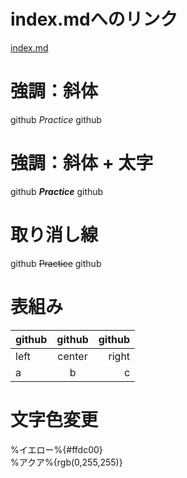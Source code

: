 # index.mdへのリンク
[index.md](index.md)

# 強調：斜体
github *Practice* github

# 強調：斜体 + 太字
github ***Practice*** github

# 取り消し線
github ~~Practice~~ github

# 表組み
|github|github|github|
|:--|:--:|--:|
|left|center|right|
|a|b|c|

# 文字色変更
%イエロー%{#ffdc00}  
%アクア%{rgb(0,255,255)}

